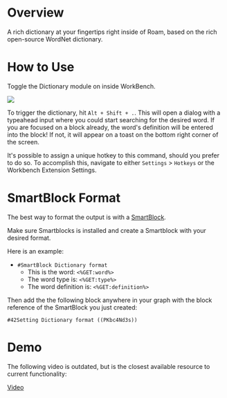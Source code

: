 # Overview

A rich dictionary at your fingertips right inside of Roam, based on the rich open-source WordNet dictionary.

# How to Use

Toggle the Dictionary module on inside WorkBench.

![](https://firebasestorage.googleapis.com/v0/b/firescript-577a2.appspot.com/o/imgs%2Fapp%2Froamjs%2F1ddI0eIXgG.png?alt=media&token=5dc38ff9-7640-4348-9ea6-7afb4c31ee20)

To trigger the dictionary, hit `Alt + Shift + .`. This will open a dialog with a typeahead input where you could start searching for the desired word. If you are focused on a block already, the word's definition will be entered into the block! If not, it will appear on a toast on the bottom right corner of the screen.

It's possible to assign a unique hotkey to this command, should you prefer to do so. To accomplish this, navigate to either `Settings` > `Hotkeys` or the Workbench Extension Settings.

# SmartBlock Format

The best way to format the output is with a [SmartBlock](https://github.com/RoamJS/smartblocks).

Make sure Smartblocks is installed and create a Smartblock with your desired format.

Here is an example:

- `#SmartBlock Dictionary format`
  - This is the word: `<%GET:word%>`
  - The word type is: `<%GET:type%>`
  - The word definition is: `<%GET:definition%>`

Then add the the following block anywhere in your graph with the block reference of the SmartBlock you just created:

`#42Setting Dictionary format ((PKbc4Nd3s))`

# Demo

The following video is outdated, but is the closest available resource to current functionality:

[Video](https://youtu.be/Q2Bn-7l3gVk)
